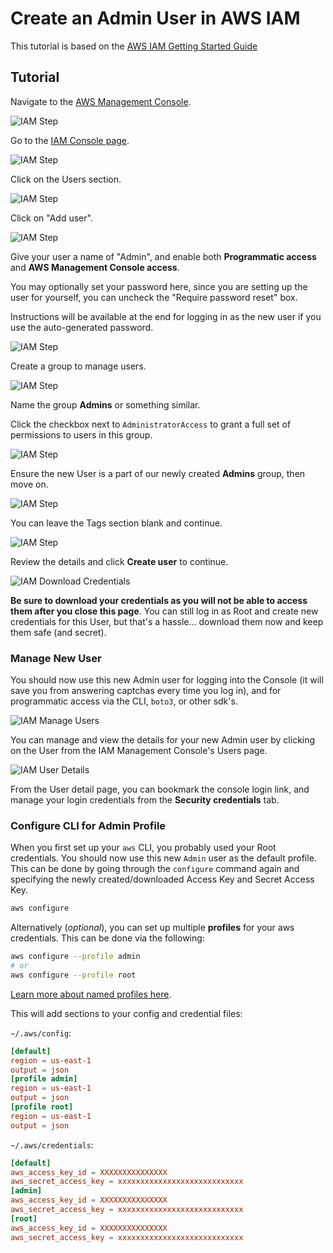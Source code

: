 # Create an Admin User in AWS IAM

This tutorial is based on the [AWS IAM Getting Started Guide](https://docs.aws.amazon.com/IAM/latest/UserGuide/getting-started_create-admin-group.html)

## Tutorial

Navigate to the [AWS Management Console](https://console.aws.amazon.com/console/home).

![IAM Step](images/iam/iam-0-service.png)

Go to the [IAM Console page](https://console.aws.amazon.com/iam/home).

![IAM Step](images/iam/iam-1-dashboard.png)

Click on the Users section.

![IAM Step](images/iam/iam-2-users.png)

Click on "Add user".

![IAM Step](images/iam/iam-3-add_user-1.png)

Give your user a name of "Admin", and enable both **Programmatic access** and **AWS Management Console access**.

You may optionally set your password here, since you are setting up the user for yourself, you can uncheck the "Require password reset" box.

Instructions will be available at the end for logging in as the new user if you use the auto-generated password.

![IAM Step](images/iam/iam-4-add_user-2.png)

Create a group to manage users.

![IAM Step](images/iam/iam-5-add_group.png)

Name the group **Admins** or something similar.

Click the checkbox next to `AdministratorAccess` to grant a full set of permissions to users in this group.

![IAM Step](images/iam/iam-6-add_user_to_group.png)

Ensure the new User is a part of our newly created **Admins** group, then move on.

![IAM Step](images/iam/iam-7-add_user-3.png)

You can leave the Tags section blank and continue.

![IAM Step](images/iam/iam-8-add_user-4.png)

Review the details and click **Create user** to continue.

![IAM Download Credentials](images/iam/iam-9-add_user-5.png)

**Be sure to download your credentials as you will not be able to access them after you close this page**. You can still log in as Root and create new credentials for this User, but that's a hassle... download them now and keep them safe (and secret).

### Manage New User

You should now use this new Admin user for logging into the Console (it will save you from answering captchas every time you log in), and for programmatic access via the CLI, `boto3`, or other sdk's.

![IAM Manage Users](images/iam/iam-10-manage_user.png)

You can manage and view the details for your new Admin user by clicking on the User from the IAM Management Console's Users page.

![IAM User Details](images/iam/iam-11-view_user_details.png)

From the User detail page, you can bookmark the console login link, and manage your login credentials from the **Security credentials** tab.

### Configure CLI for Admin Profile

When you first set up your `aws` CLI, you probably used your Root credentials. You should now use this new `Admin` user as the default profile. This can be done by going through the `configure` command again and specifying the newly created/downloaded Access Key and Secret Access Key.

```bash
aws configure
```

Alternatively (_optional_), you can set up multiple **profiles** for your aws credentials. This can be done via the following:

```bash
aws configure --profile admin
# or
aws configure --profile root
```

[Learn more about named profiles here](https://docs.aws.amazon.com/cli/latest/userguide/cli-configure-profiles.html).

This will add sections to your config and credential files:

`~/.aws/config`:

```conf
[default]
region = us-east-1
output = json
[profile admin]
region = us-east-1
output = json
[profile root]
region = us-east-1
output = json
```

`~/.aws/credentials`:

```conf
[default]
aws_access_key_id = XXXXXXXXXXXXXXX
aws_secret_access_key = xxxxxxxxxxxxxxxxxxxxxxxxxxxx
[admin]
aws_access_key_id = XXXXXXXXXXXXXXX
aws_secret_access_key = xxxxxxxxxxxxxxxxxxxxxxxxxxxx
[root]
aws_access_key_id = XXXXXXXXXXXXXXX
aws_secret_access_key = xxxxxxxxxxxxxxxxxxxxxxxxxxxx
```
